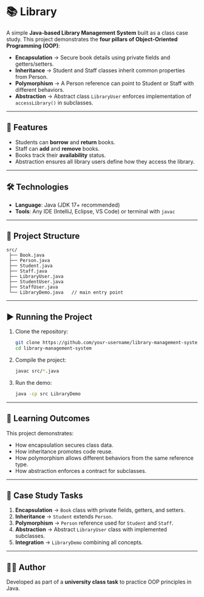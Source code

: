 # 📚 Library  

A simple **Java-based Library Management System** built as a class case study. This project demonstrates the **four pillars of Object-Oriented Programming (OOP)**:  

- **Encapsulation** → Secure book details using private fields and getters/setters.  
- **Inheritance** → Student and Staff classes inherit common properties from Person.  
- **Polymorphism** → A Person reference can point to Student or Staff with different behaviors.  
- **Abstraction** → Abstract class `LibraryUser` enforces implementation of `accessLibrary()` in subclasses.  

---

## 🚀 Features  
- Students can **borrow** and **return** books.  
- Staff can **add** and **remove** books.  
- Books track their **availability** status.  
- Abstraction ensures all library users define how they access the library.  

---

## 🛠️ Technologies  
- **Language**: Java (JDK 17+ recommended)  
- **Tools**: Any IDE (IntelliJ, Eclipse, VS Code) or terminal with `javac`  

---

## 📂 Project Structure  

```
src/
 ├── Book.java
 ├── Person.java
 ├── Student.java
 ├── Staff.java
 ├── LibraryUser.java
 ├── StudentUser.java
 ├── StaffUser.java
 └── LibraryDemo.java   // main entry point
```

---

## ▶️ Running the Project  

1. Clone the repository:  
   ```bash
   git clone https://github.com/your-username/library-management-system.git
   cd library-management-system
   ```

2. Compile the project:  
   ```bash
   javac src/*.java
   ```

3. Run the demo:  
   ```bash
   java -cp src LibraryDemo
   ```

---

## 🎯 Learning Outcomes  
This project demonstrates:  
- How encapsulation secures class data.  
- How inheritance promotes code reuse.  
- How polymorphism allows different behaviors from the same reference type.  
- How abstraction enforces a contract for subclasses.  

---

## 📖 Case Study Tasks  

1. **Encapsulation** → `Book` class with private fields, getters, and setters.  
2. **Inheritance** → `Student` extends `Person`.  
3. **Polymorphism** → `Person` reference used for `Student` and `Staff`.  
4. **Abstraction** → Abstract `LibraryUser` class with implemented subclasses.  
5. **Integration** → `LibraryDemo` combining all concepts.  

---

## 👩‍💻 Author  
Developed as part of a **university class task** to practice OOP principles in Java.  
